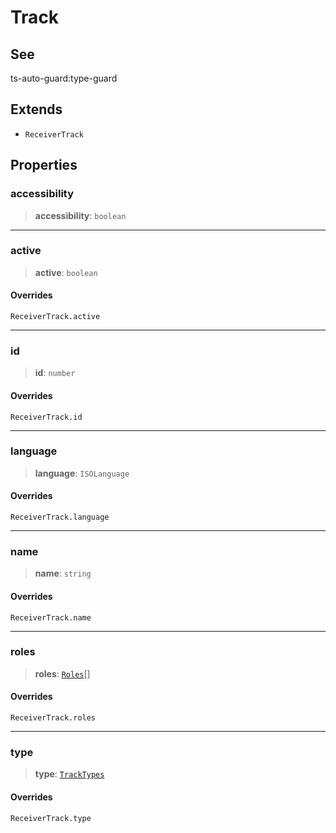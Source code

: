 # Track

## See

ts-auto-guard:type-guard

## Extends

- `ReceiverTrack`

## Properties

### accessibility

> **accessibility**: `boolean`

***

### active

> **active**: `boolean`

#### Overrides

`ReceiverTrack.active`

***

### id

> **id**: `number`

#### Overrides

`ReceiverTrack.id`

***

### language

> **language**: `ISOLanguage`

#### Overrides

`ReceiverTrack.language`

***

### name

> **name**: `string`

#### Overrides

`ReceiverTrack.name`

***

### roles

> **roles**: [`Roles`](reference/enumerations/Roles.md)[]

#### Overrides

`ReceiverTrack.roles`

***

### type

> **type**: [`TrackTypes`](reference/enumerations/TrackTypes.md)

#### Overrides

`ReceiverTrack.type`
